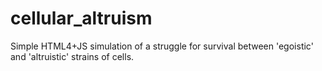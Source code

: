 cellular_altruism
=================

Simple HTML4+JS simulation of a struggle for survival between 'egoistic' and 'altruistic' strains of cells.

